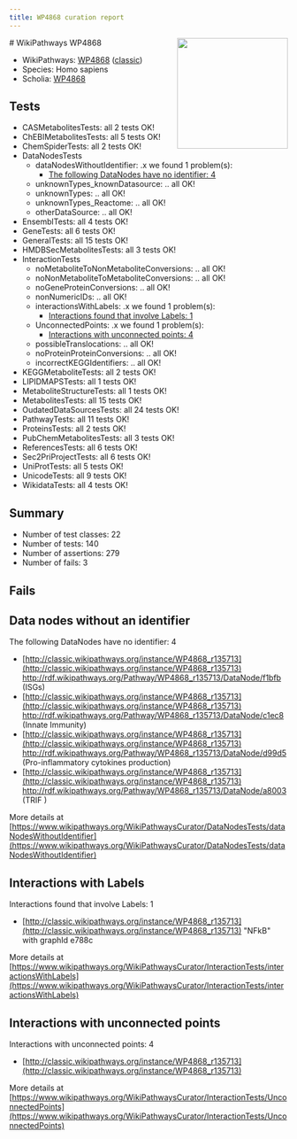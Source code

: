 ```yaml
---
title: WP4868 curation report
---
```


<img style="float: right; width: 200px" src="https://upload.wikimedia.org/wikipedia/commons/thumb/8/83/Wplogo_with_text_500.png/640px-Wplogo_with_text_500.png" />
# WikiPathways WP4868

* WikiPathways: [WP4868](https://wikipathways.org/pathways/WP4868) ([classic](https://classic.wikipathways.org/instance/WP4868))
* Species: Homo sapiens
* Scholia: [WP4868](https://scholia.toolforge.org/wikipathways/WP4868)
## Tests
* CASMetabolitesTests: all 2 tests OK!
* ChEBIMetabolitesTests: all 5 tests OK!
* ChemSpiderTests: all 2 tests OK!
* DataNodesTests
    * dataNodesWithoutIdentifier: .x we found 1 problem(s):
        * [The following DataNodes have no identifier: 4](#d2d32fa3)
    * unknownTypes_knownDatasource: .. all OK!
    * unknownTypes: .. all OK!
    * unknownTypes_Reactome: .. all OK!
    * otherDataSource: .. all OK!
* EnsemblTests: all 4 tests OK!
* GeneTests: all 6 tests OK!
* GeneralTests: all 15 tests OK!
* HMDBSecMetabolitesTests: all 3 tests OK!
* InteractionTests
    * noMetaboliteToNonMetaboliteConversions: .. all OK!
    * noNonMetaboliteToMetaboliteConversions: .. all OK!
    * noGeneProteinConversions: .. all OK!
    * nonNumericIDs: .. all OK!
    * interactionsWithLabels: .x we found 1 problem(s):
        * [Interactions found that involve Labels: 1](#630d2678)
    * UnconnectedPoints: .x we found 1 problem(s):
        * [Interactions with unconnected points: 4](#35a61adc)
    * possibleTranslocations: .. all OK!
    * noProteinProteinConversions: .. all OK!
    * incorrectKEGGIdentifiers: .. all OK!
* KEGGMetaboliteTests: all 2 tests OK!
* LIPIDMAPSTests: all 1 tests OK!
* MetaboliteStructureTests: all 1 tests OK!
* MetabolitesTests: all 15 tests OK!
* OudatedDataSourcesTests: all 24 tests OK!
* PathwayTests: all 11 tests OK!
* ProteinsTests: all 2 tests OK!
* PubChemMetabolitesTests: all 3 tests OK!
* ReferencesTests: all 6 tests OK!
* Sec2PriProjectTests: all 6 tests OK!
* UniProtTests: all 5 tests OK!
* UnicodeTests: all 9 tests OK!
* WikidataTests: all 4 tests OK!


## Summary

* Number of test classes: 22
* Number of tests: 140
* Number of assertions: 279
* Number of fails: 3

## Fails

<a name="d2d32fa3" />

## Data nodes without an identifier

The following DataNodes have no identifier: 4

* [http://classic.wikipathways.org/instance/WP4868_r135713](http://classic.wikipathways.org/instance/WP4868_r135713) http://rdf.wikipathways.org/Pathway/WP4868_r135713/DataNode/f1bfb (ISGs)
* [http://classic.wikipathways.org/instance/WP4868_r135713](http://classic.wikipathways.org/instance/WP4868_r135713) http://rdf.wikipathways.org/Pathway/WP4868_r135713/DataNode/c1ec8 (Innate Immunity)
* [http://classic.wikipathways.org/instance/WP4868_r135713](http://classic.wikipathways.org/instance/WP4868_r135713) http://rdf.wikipathways.org/Pathway/WP4868_r135713/DataNode/d99d5 (Pro-inflammatory 
cytokines production)
* [http://classic.wikipathways.org/instance/WP4868_r135713](http://classic.wikipathways.org/instance/WP4868_r135713) http://rdf.wikipathways.org/Pathway/WP4868_r135713/DataNode/a8003 (TRIF
)


More details at [https://www.wikipathways.org/WikiPathwaysCurator/DataNodesTests/dataNodesWithoutIdentifier](https://www.wikipathways.org/WikiPathwaysCurator/DataNodesTests/dataNodesWithoutIdentifier)

<a name="630d2678" />

## Interactions with Labels

Interactions found that involve Labels: 1

* [http://classic.wikipathways.org/instance/WP4868_r135713](http://classic.wikipathways.org/instance/WP4868_r135713) "NFkB" with graphId e788c


More details at [https://www.wikipathways.org/WikiPathwaysCurator/InteractionTests/interactionsWithLabels](https://www.wikipathways.org/WikiPathwaysCurator/InteractionTests/interactionsWithLabels)

<a name="35a61adc" />

## Interactions with unconnected points

Interactions with unconnected points: 4

* [http://classic.wikipathways.org/instance/WP4868_r135713](http://classic.wikipathways.org/instance/WP4868_r135713)


More details at [https://www.wikipathways.org/WikiPathwaysCurator/InteractionTests/UnconnectedPoints](https://www.wikipathways.org/WikiPathwaysCurator/InteractionTests/UnconnectedPoints)

